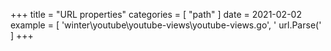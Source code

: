 +++
title = "URL properties"
categories = [ "path" ]
date = 2021-02-02
example = [
   'winter\youtube\youtube-views\youtube-views.go', ' url.Parse('
]
+++
